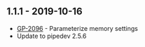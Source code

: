 ## 1.1.1 - 2019-10-16
- [GP-2096](https://jira.oicr.on.ca/browse/GP-2096) - Parameterize memory settings
- Update to pipedev 2.5.6